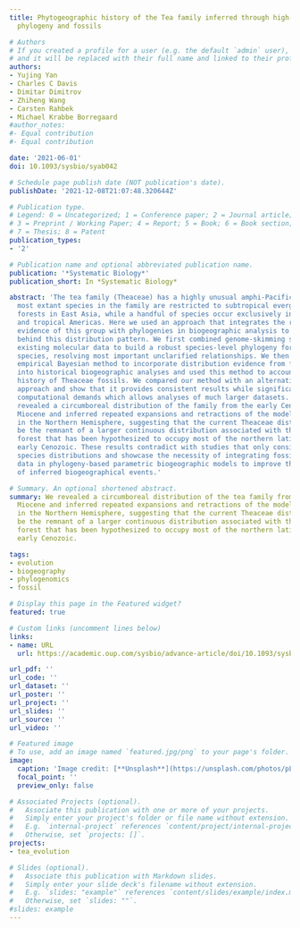 ```yaml
---
title: Phytogeographic history of the Tea family inferred through high-resolution
  phylogeny and fossils

# Authors
# If you created a profile for a user (e.g. the default `admin` user), write the username (folder name) here 
# and it will be replaced with their full name and linked to their profile.
authors:
- Yujing Yan
- Charles C Davis
- Dimitar Dimitrov
- Zhiheng Wang
- Carsten Rahbek
- Michael Krabbe Borregaard
#author_notes:
#- Equal contribution
#- Equal contribution

date: '2021-06-01'
doi: 10.1093/sysbio/syab042

# Schedule page publish date (NOT publication's date).
publishDate: '2021-12-08T21:07:48.320644Z'

# Publication type.
# Legend: 0 = Uncategorized; 1 = Conference paper; 2 = Journal article;
# 3 = Preprint / Working Paper; 4 = Report; 5 = Book; 6 = Book section;
# 7 = Thesis; 8 = Patent
publication_types:
- '2'

# Publication name and optional abbreviated publication name.
publication: '*Systematic Biology*'
publication_short: In *Systematic Biology*

abstract: 'The tea family (Theaceae) has a highly unusual amphi-Pacific disjunct distribution:
  most extant species in the family are restricted to subtropical evergreen broadleaf
  forests in East Asia, while a handful of species occur exclusively in the subtropical
  and tropical Americas. Here we used an approach that integrates the rich fossil
  evidence of this group with phylogenies in biogeographic analysis to study the processes
  behind this distribution pattern. We first combined genome-skimming sequencing with
  existing molecular data to build a robust species-level phylogeny for c.140 Theaceae
  species, resolving most important unclarified relationships. We then developed an
  empirical Bayesian method to incorporate distribution evidence from fossil specimens
  into historical biogeographic analyses and used this method to account for the spatiotemporal
  history of Theaceae fossils. We compared our method with an alternative Bayesian
  approach and show that it provides consistent results while significantly reduces
  computational demands which allows analyses of much larger datasets. Our analyses
  revealed a circumboreal distribution of the family from the early Cenozoic to the
  Miocene and inferred repeated expansions and retractions of the modelled distribution
  in the Northern Hemisphere, suggesting that the current Theaceae distribution could
  be the remnant of a larger continuous distribution associated with the boreotropical
  forest that has been hypothesized to occupy most of the northern latitudes in the
  early Cenozoic. These results contradict with studies that only considered current
  species distributions and showcase the necessity of integrating fossil and molecular
  data in phylogeny-based parametric biogeographic models to improve the reliability
  of inferred biogeographical events.'

# Summary. An optional shortened abstract.
summary: We revealed a circumboreal distribution of the tea family from the early Cenozoic to the
  Miocene and inferred repeated expansions and retractions of the modelled distribution
  in the Northern Hemisphere, suggesting that the current Theaceae distribution could
  be the remnant of a larger continuous distribution associated with the boreotropical
  forest that has been hypothesized to occupy most of the northern latitudes in the
  early Cenozoic.

tags: 
- evolution
- biogeography
- phylogenomics
- fossil

# Display this page in the Featured widget?
featured: true

# Custom links (uncomment lines below)
links:
- name: URL
  url: https://academic.oup.com/sysbio/advance-article/doi/10.1093/sysbio/syab042/6295695

url_pdf: ''
url_code: ''
url_dataset: ''
url_poster: ''
url_project: ''
url_slides: ''
url_source: ''
url_video: ''

# Featured image
# To use, add an image named `featured.jpg/png` to your page's folder. 
image:
  caption: 'Image credit: [**Unsplash**](https://unsplash.com/photos/pLCdAaMFLTE)'
  focal_point: ''
  preview_only: false

# Associated Projects (optional).
#   Associate this publication with one or more of your projects.
#   Simply enter your project's folder or file name without extension.
#   E.g. `internal-project` references `content/project/internal-project/index.md`.
#   Otherwise, set `projects: []`.
projects:
- tea_evolution

# Slides (optional).
#   Associate this publication with Markdown slides.
#   Simply enter your slide deck's filename without extension.
#   E.g. `slides: "example"` references `content/slides/example/index.md`.
#   Otherwise, set `slides: ""`.
#slides: example
---
```


